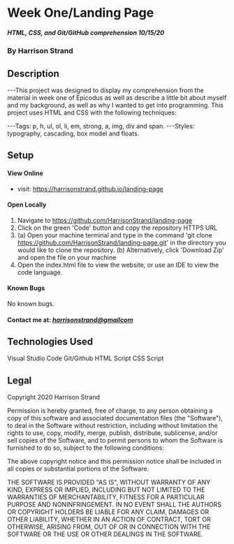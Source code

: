 ﻿# Week One/Landing Page
##### HTML, CSS, and Git/GitHub comprehension 10/15/20
### By Harrison Strand
## Description
---This project was designed to display my comprehension from the material in week one of Epicodus as well as describe a little bit about myself and my background, as well as why I wanted to get into programming. This project uses HTML and CSS with the following techniques:

---Tags: 
p, h, ul, ol, li, em, strong, a, img, div and span.
---Styles: 
typography, cascading, box model and floats.

## Setup
#### View Online
* visit: https://harrisonstrand.github.io/landing-page
#### Open Locally
1. Navigate to https://github.com/HarrisonStrand/landing-page
2. Click on the green 'Code' button and copy the repository HTTPS URL
3. (a) Open your machine terminal and type in the command 'git clone 
https://github.com/HarrisonStrand/landing-page.git' in the directory you would like to clone the repository.
(b) Alternatively, click 'Download Zip' and open the file on your machine
4. Open the index.html file to view the website, or use an IDE to view the code language.

#### Known Bugs
No known bugs.

#### Contact me at: _[harrisonstrand@gmailcom](harrisonstrand@gmail.com)_
 
## Technologies Used
Visual Studio Code
Git/Github
HTML Script
CSS Script

## Legal
Copyright 2020 Harrison Strand

Permission is hereby granted, free of charge, to any person obtaining a copy of this software and associated documentation files (the "Software"), to deal in the Software without restriction, including without limitation the rights to use, copy, modify, merge, publish, distribute, sublicense, and/or sell copies of the Software, and to permit persons to whom the Software is furnished to do so, subject to the following conditions:

The above copyright notice and this permission notice shall be included in all copies or substantial portions of the Software.

THE SOFTWARE IS PROVIDED "AS IS", WITHOUT WARRANTY OF ANY KIND, EXPRESS OR IMPLIED, INCLUDING BUT NOT LIMITED TO THE WARRANTIES OF MERCHANTABILITY, FITNESS FOR A PARTICULAR PURPOSE AND NONINFRINGEMENT. IN NO EVENT SHALL THE AUTHORS OR COPYRIGHT HOLDERS BE LIABLE FOR ANY CLAIM, DAMAGES OR OTHER LIABILITY, WHETHER IN AN ACTION OF CONTRACT, TORT OR OTHERWISE, ARISING FROM, OUT OF OR IN CONNECTION WITH THE SOFTWARE OR THE USE OR OTHER DEALINGS IN THE SOFTWARE. 


